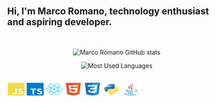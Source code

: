 ## Hi, I'm Marco Romano, technology enthusiast and aspiring developer.

<div align="center"><br>
  
  ![Marco Romano GitHub stats](https://github-readme-stats.vercel.app/api?username=m-romano&show_icons=true&theme=rose_pine)
  
  ![Most Used Languages](https://github-readme-stats.vercel.app/api/top-langs/?username=m-romano&layout=compact&theme=rose_pine)
</div>

<div style="display: inline_block"><br>
  <img align="center" alt="Romano-Js" height="30" width="40" src="https://raw.githubusercontent.com/devicons/devicon/master/icons/javascript/javascript-plain.svg">
  <img align="center" alt="Romano-Ts" height="30" width="40" src="https://raw.githubusercontent.com/devicons/devicon/master/icons/typescript/typescript-plain.svg">
  <img align="center" alt="Romano-React" height="30" width="40" src="https://raw.githubusercontent.com/devicons/devicon/master/icons/react/react-original.svg">
  <img align="center" alt="Romano-HTML" height="30" width="40" src="https://raw.githubusercontent.com/devicons/devicon/master/icons/html5/html5-original.svg">
  <img align="center" alt="Romano-CSS" height="30" width="40" src="https://raw.githubusercontent.com/devicons/devicon/master/icons/css3/css3-original.svg">
  <img align="center" alt="Romano-Python" height="30" width="40" src="https://raw.githubusercontent.com/devicons/devicon/master/icons/python/python-original.svg">
  <img align="center" alt="Romano-Java" height="30" width="40" src="https://raw.githubusercontent.com/devicons/devicon/master/icons/java/java-original.svg">
</div>
